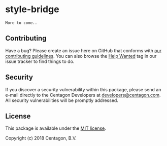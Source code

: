 # style-bridge

```
More to come..
```

## Contributing

Have a bug? Please create an issue here on GitHub that conforms with
[our contributing guidelines](https://github.com/centagon/guidelines/blob/master/contributing.md).
You can also browse the [Help Wanted](https://github.com/centagon/primer/labels/help%20wanted)
tag in our issue tracker to find things to do.

## Security

If you discover a security vulnerability within this package, please send an e-mail directly to the Centagon
Developers at [developers@centagon.com](mailto:developers@centagon.com). All security vulnerabilities will be
promptly addressed.

## License

This package is available under the [MIT license](https://github.com/centagon/unit-parse/blob/master/LICENSE.md).

Copyright (c) 2018 Centagon, B.V.
